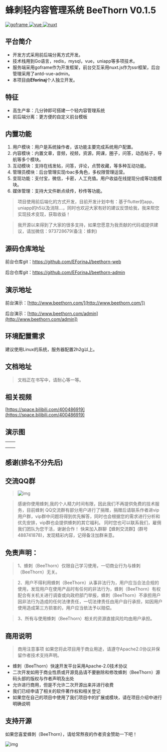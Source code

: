 # 蜂刺轻内容管理系统 BeeThorn V0.1.5

[![goframe](https://img.shields.io/badge/goframe-1.x-brightgreen) ](https://gitee.com/link?target=https%3A%2F%2Fgoframe.org%2Fpages%2Fviewpage.action%3FpageId%3D1114119)[ ](https://img.shields.io/badge/vue-2-brightgreen)[![vue](https://img.shields.io/badge/vue-2.x-brightgreen) ](https://element-plus.gitee.io/#/zh-CN/component/changelog)[![nuxt](https://img.shields.io/badge/nuxt-2.x-orange) ](https://gitee.com/link?target=https%3A%2F%2Fwww.tslang.cn%2F)

## 平台简介

- 开发方式采用前后端分离方式开发。
- 技术栈用到Go语言，redis，mysql，vue，uniapp等多项技术。
- 服务端采用goframe作为开发框架，前台交互采用nuxt.js作为ssr框架，后台管理采用了antd-vue-admin。
- 本项目由**Eforinaj**个人独立开发。

## 特征

- 高生产率：几分钟即可搭建一个轻内容管理系统
- 前后端分离：更方便的自定义前台模板

## 内置功能

1. 用户模块：用户是系统操作者，该功能主要完成系统用户配置。
2. 内容模块：内置文章，音频，视频，资源，网课，圈子，问答，动态帖子，导航等多个模块。
3. 互动模块：支持在线发帖，问答，评论，点赞收藏，等多种互动功能。
4. 管理员模块：后台管理实现rbac多角色，多权限管理运营。
5. 变现功能：支付宝，微信，卡密，人工充值。用户收益在线提现分成等功能模块。
6. 媒体管理：支持大文件断点续传，秒传等功能。

> 项目使用前后端化的方式开发，目前开发计划中有：基于flutter的app，uniapp的h5以及消除...，同时也欢迎大家有好的建议反馈给我，我来帮您实现技术变现，获取收益！

> 我开源以来得到了大家的很多支持，如果您愿意为我贡献的代码或提供建议，请加微信：973728679(备注：蜂刺)

## 源码仓库地址

前台仓库git：https://github.com/EForinaJ/beethorn-web

后台仓库git：https://github.com/EForinaJ/beethorn-admin

<!-- 服务端仓库git：https://github.com/EForinaJ/beethorn-serve -->

## 演示地址

前台演示：[http://www.beethorn.com/](http://www.beethorn.com/]) 

后台演示：[http://www.beethorn.com/admin](http://www.beethorn.com/admin]) 

## 环境配置需求

建议使用Linux的系统，服务器配置2h2g以上。

## 文档地址

> 文档正在书写中，请耐心等一等。

## 相关视频

[https://space.bilibili.com/400486919](https://space.bilibili.com/400486919)

## 演示图

|      |      |
| ---- | ---- |
|      |      |
|      |      |
|      |      |

## 感谢(排名不分先后)

> 

## 交流QQ群

> ![img]()

> 感谢你使用蜂刺,我的个人精力时间有限，因此我们不再提供免费的技术服务，目前蜂刺 QQ交流群有部分用户进行了捐赠，捐赠后请联系作者进vip用户群，vip群中问题将得到优先解答，同时也会根据您的需求进行分析和优先安排，vip群也会提供蜂刺的其它福利。 同时您也可以联系我们，雇佣我们团队为您干活，谢谢合作！ 快来加入群聊【蜂刺交流群】(群号488741878)，发现精彩内容，记得备注加群来意。

## 免责声明：

> 1、蜂刺（BeeThorn）仅限自己学习使用，一切商业行为与蜂刺（BeeThorn）无关。

> 2、用户不得利用蜂刺（BeeThorn）从事非法行为，用户应当合法合规的使用，发现用户在使用产品时有任何的非法行为，蜂刺（BeeThorn）有权配合有关机关进行调查或向政府部门举报，蜂刺（BeeThorn）不承担用户因非法行为造成的任何法律责任，一切法律责任由用户自行承担，如因用户使用造成第三方损害的，用户应当依法予以赔偿。

> 3、所有与使用蜂刺（BeeThorn）相关的资源直接风险均由用户承担。

## 商用说明

> 商用注意事项 如果您将此项目用于商业用途，请遵守Apache2.0协议并保留作者技术支持声明。

- 蜂刺（BeeThorn）快速开发平台采用Apache-2.0技术协议
- 二次开发如用于商业性质或开源竞品请不要删除和修改蜂刺（BeeThorn）源码头部的版权与作者声明及出处
- 允许进行商用，但是不允许二次开源出来并进行收费
- 我们已经申请了相关的软件著作权和相关登记
- 如果您在自己的项目中使用了我们项目中的扩展或模块，请在项目介绍中进行明确说明

## 支持开源

如果您喜爱蜂刺（BeeThorn），请给常熬夜的作者资金赞助一下吧！

![img](http://beethorn.com/public/uploads/2022-06-01/ckeqbzdsclv0qnccyn.png)

